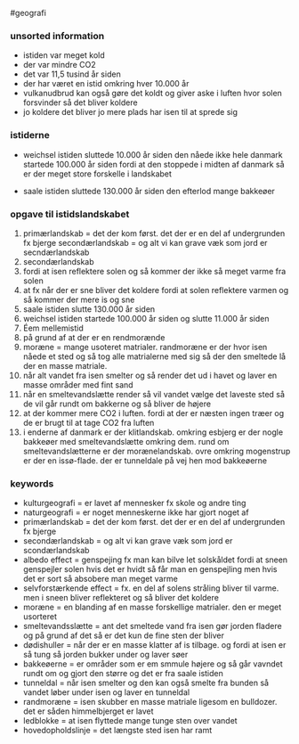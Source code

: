 #geografi 
### unsorted information
- istiden var meget kold
- der var mindre CO2
- det var 11,5 tusind år siden
- der har været en istid omkring hver 10.000 år
- vulkanudbrud kan også gøre det koldt og giver aske i luften hvor solen forsvinder så det bliver koldere
- jo koldere det bliver jo mere plads har isen til at sprede sig
### istiderne

- weichsel istiden sluttede 10.000 år siden den nåede ikke hele danmark startede 100.000 år siden
fordi at den stoppede i midten af danmark så er der meget store forskelle i landskabet

- saale istiden sluttede 130.000 år siden
den efterlod mange bakkeøer




### opgave til istidslandskabet
 1. primærlandskab = det der kom først. det der er en del af undergrunden fx bjerge 
   secondærlandskab = og alt vi kan grave væk som jord er secndærlandskab
2. secondærlandskab
3. fordi at isen reflektere solen og så kommer der ikke så meget varme fra solen
4. at fx når der er sne bliver det koldere fordi at solen reflektere varmen og så kommer der mere is og sne
5. saale istiden slutte 130.000 år siden
6. weichsel istiden startede 100.000 år siden og slutte 11.000 år siden 
7. Éem mellemistid
8. på grund af at der er en rendmorænde
9.  moræne = mange usoteret matrialer. randmoræne er der hvor isen nåede et sted og så tog alle matrialerne med sig så der den smeltede lå der en masse matriale.
10. når alt vandet fra isen smelter og så render det ud i havet og laver en masse områder med fint sand
11. når en smeltevandslætte render så vil vandet vælge det laveste sted så de vil går rundt om bakkerne og så bliver de højere
12. at der kommer mere CO2 i luften. fordi at der er næsten ingen træer og de er brugt til at tage CO2 fra luften
13.  i enderne af danmark er der klitlandskab. omkring esbjerg er der nogle bakkeøer med smeltevandslætte omkring dem. rund om smeltevandslætterne er der morænelandskab. ovre omkring mogenstrup er der en issø-flade. der er tunneldale på vej hen mod bakkeøerne




### keywords
- kulturgeografi = er lavet af mennesker fx skole og andre ting
- naturgeografi = er noget menneskerne ikke har gjort noget af
- primærlandskab = det der kom først. det der er en del af undergrunden fx bjerge
- secondærlandskab = og alt vi kan grave væk som jord er scondærlandskab
- albedo effect = genspejing fx man kan bilve let solskåldet fordi at sneen genspejler solen
hvis det er hvidt så får man en genspejling
men hvis det er sort så absobere man meget varme
- selvforstærkende effect = fx. en del af solens stråling bliver til varme. men i sneen bliver reflekteret og så bliver det koldere
- moræne = en blanding af en masse forskellige matrialer. den er meget usorteret
- smeltevandsslætte =  ant det smeltede vand fra isen gør jorden fladere og på grund af det så er det kun de fine sten der bliver
- dødishuller = når der er en masse klatter af is tilbage. og fordi at isen er så tung så jorden bukker under og laver søer
- bakkeøerne = er områder som er em smmule højere og så går vavndet rundt om og gjort den større og det er fra saale istiden
- tunneldal = når isen smelter og den kan også smelte fra bunden så vandet løber under isen og laver en tunneldal
- randmoræne = isen skubber en masse matriale ligesom en bulldozer. det er såden himmelbjerget er lavet
- ledblokke = at isen flyttede mange tunge sten over vandet
- hovedopholdslinje = det længste sted isen har ramt



